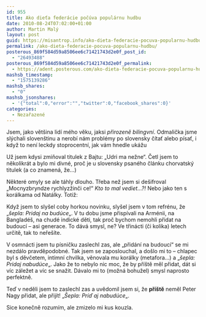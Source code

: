 ```yaml
---
id: 955
title: Ako dieťa federácie počúva populárnu hudbu
date: 2010-08-24T07:02:00+01:00
author: Martin Malý
layout: post
guid: https://misantrop.info/ako-dieta-federacie-pocuva-popularnu-hudbu/
permalink: /ako-dieta-federacie-pocuva-popularnu-hudbu/
posterous_869f584d59a8506ee6c71421743d2e0f_post_id:
  - "26493488"
posterous_869f584d59a8506ee6c71421743d2e0f_permalink:
  - https://adent.posterous.com/ako-dieta-federacie-pocuva-popularnu-hudbu
mashsb_timestamp:
  - "1575139286"
mashsb_shares:
  - "0"
mashsb_jsonshares:
  - '{"total":0,"error":"","twitter":0,"facebook_shares":0}'
categories:
  - Nezařazené
---
```

Jsem, jako většina lidí mého věku, jaksi _přirozeně bilingvní_. Odmalička jsme slýchali slovenštinu a nerobí nám problémy po slovensky čítať alebo písať, i když to není leckdy stoprocentní, jak vám hnedle ukážu

Už jsem kdysi zmiňoval titulek z Bajtu: &#8222;Udri ma nežne&#8220;. Četl jsem to několikrát a bylo mi divné, proč je u slovensky psaného článku chorvatský titulek (a co znamená, že&#8230;)

Některé omyly se ale táhly dlouho. Třeba než jsem si dešifroval &#8222;Mocnyzbryndze rychlyzžinči ce!&#8220; _Kto to mal vediet&#8230;?!_ Nebo jako ten s korálkama od Natálky. Totiž:



Když jsem to slyšel coby horkou novinku, slyšel jsem v tom refrénu, že &#8222;_šepla: Pridaj na budúce_&#8222;. V tu dobu jsme přispívali na Arménii, na Bangladéš, na chudé indické děti, tak proč bychom nemohli přidat na budoucí &#8211; asi generace. To dává smysl, ne? Ve třinácti (či kolika) letech určitě, tak to neřešíte.

V osmnácti jsem tu písničku zaslechl zas, ale &#8222;přidání na budoucí&#8220; se mi nezdálo pravděpodobné. Tak jsem se zaposlouchal, a došlo mi to &#8211; chlapec byl s děvčetem, intimní chvilka, věnovala mu korálky (metafora&#8230;) a &#8222;_šepla: Pridaj nabudúce_&#8222;. Jako že to nebylo nic moc, že by příště měl přidat, dát si víc záležet a víc se snažit. Dávalo mi to (možná bohužel) smysl naprosto perfektně.

Teď v neděli jsem to zaslechl zas a uvědomil jsem si, že **příště** neměl Peter Nagy přidat, ale přijít! &#8222;_Šepla: Príď aj nabudúce_&#8222;.

Sice konečně rozumím, ale zmizelo mi kus kouzla.